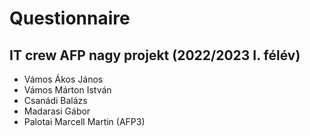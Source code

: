 # Questionnaire

## IT crew AFP nagy projekt (2022/2023 I. félév)

- Vámos Ákos János
- Vámos Márton István
- Csanádi Balázs
- Madarasi Gábor 
- Palotai Marcell Martin (AFP3)